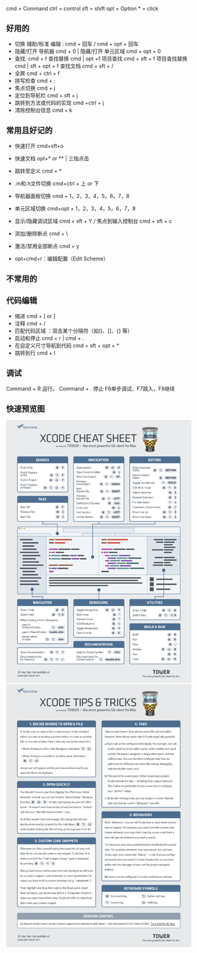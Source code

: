 
cmd = Command  ctrl = control  sft = shift   opt = Option   * = click 


##  好用的

-   切换 辅助/标准 编辑 : cmd + 回车 / cmd + opt + 回车
-   隐藏/打开 导航器 cmd + 0  |   隐藏/打开 单元区域 cmd + opt + 0
-   查找: cmd + f  查找替换 cmd | opt +f   项目查找 cmd + sft + f  项目查找替换 cmd | sft + opt + f  查找文档 cmd + sft + / 
-   全屏 cmd + ctrl + f
-   拼写检查 cmd + :
-   焦点切换 cmd + j
-   定位到导航栏 cmd + sft + j
-   跳转到方法或代码的实现 cmd +ctrl + j
-	清除控制台信息 cmd + k



##  常用且好记的

-	快速打开 cmd+sft+o
-	快速文档 opt+* or ** |  三指点击  
-	跳转至定义 cmd + *
-	.m和.h文件切换 cmd+ctrl + 上 or 下

-	导航器面板切换 cmd + 1，2，3，4，5，6，7，8
-	单元区域切换 cmd+opt + 1，2，3，4，5，6，7，8
-	显示/隐藏调试区域 cmd + sft + Y  / 焦点到输入控制台 cmd + sft + c
-	添加/删除断点 cmd + \
-   激活/禁用全部断点 cmd + y
-   opt+cmd+r：编辑配置（Edit Scheme）



##  不常用的



##  代码编辑

-   缩进 cmd + [ or ]
-	注释 cmd + /
-	匹配代码区域 ：双击某个分隔符（如()、[]、{} 等）
-	启动和停止 cmd + r | cmd + .
-	在自定义尺寸导航到代码 cmd + sft + opt + * 
-   跳转到行 cmd + l 

##  调试

Command + R  运行。
Command + .  停止
F6单步调试、F7跳入，F8继续


##  快速预览图

![](../res/1418798425648696.png)
![](../res/1418798425343723.png)
